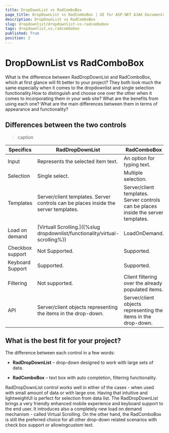 ```yaml
---
title: DropDownList vs RadComboBox
page_title: DropDownList vs RadComboBox | UI for ASP.NET AJAX Documentation
description: DropDownList vs RadComboBox
slug: dropdownlist/dropdownlist-vs-radcombobox
tags: dropdownlist,vs,radcombobox
published: True
position: 3
---
```


# DropDownList vs RadComboBox



What is the difference between RadDropDownList and RadComboBox, which at first glance will fit better to your project? They both look much the same especially when it comes to the dropdownlist and single selection functionality.How to distinguish and choose one over the other when it comes to incorporating them in your web site? What are the benefits from using each one? What are the main differences between them in terms of appearance and functionality?

## Differences between the two controls


>caption  

| Specifics | RadDropDownList | RadComboBox |
| ------ | ------ | ------ |
|Input|Represents the selected item text.|An option for typing text.|
|Selection|Single select.|Multiple selection.|
|Templates|Server/client templates. Server controls can be places inside the server templates.|Server/client templates. Server controls can be places inside the server templates.|
|Load on demand|[Virtuall Scrolling.]({%slug dropdownlist/functionality/virtual-scrolling%})|LoadOnDemand.|
|Checkbox support|Not Supported.|Supported.|
|Keyboard Support|Supported.|Supported.|
|Filtering|Not supported.|Client filtering over the already populated items.|
|API|Server/client objects representing the items in the drop-down.|Server/client objects representing the items in the drop-down.|

## What is the best fit for your project?

The difference between each control in a few words:

* __RadDropDownList__ – drop-down designed to work with large sets of data.

* __RadComboBox__ – text box with auto completion, filtering functionality.

RadDropDownList control works well in either of the cases - when used with small amount of data or with large one. Having that intuitive and lightweightUI is perfect for selection from data list. The RadDropDownList brings a very friendly enhanced mobile experience and keyboard support to the end user. It introduces also a completely new load on demand mechanism - called Virtual Scrolling. On the other hand, the RadComboBox is still the preferred choice for all other drop-down related scenarios with check box support or allowingcustom text.
